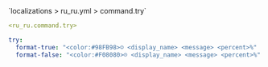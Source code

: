 <!--@include: @/parts/module/command/try.md#title-->
<!--@include: @/parts/words.md#path--> `localizations > ru_ru.yml > command.try`

<!--@include: @/parts/module/command/try.md#explanation-->

<!--@include: @/parts/words.md#edit-->
```yaml
<ru_ru.command.try>
```

<!--@include: @/parts/words.md#default-->
```yaml
try:
  format-true: "<color:#98FB98>☺ <display_name> <message> <percent>%"
  format-false: "<color:#F08080>☹ <display_name> <message> <percent>%"
```

<!--@include: @/parts/module/command/try.md#parameters-->
<!--@include: @/parts/module/command/try.md#localization-->


